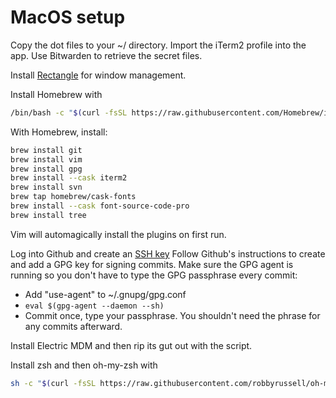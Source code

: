 # MacOS setup

Copy the dot files to your ~/ directory.
Import the iTerm2 profile into the app.
Use Bitwarden to retrieve the secret files.

Install [Rectangle](https://rectangleapp.com/) for window management.

Install Homebrew with
```bash
/bin/bash -c "$(curl -fsSL https://raw.githubusercontent.com/Homebrew/install/HEAD/install.sh)"
```

With Homebrew, install:
```bash
brew install git 
brew install vim 
brew install gpg 
brew install --cask iterm2 
brew install svn 
brew tap homebrew/cask-fonts 
brew install --cask font-source-code-pro
brew install tree
```
Vim will automagically install the plugins on first run.

Log into Github and create an [SSH key](https://docs.github.com/en/authentication/connecting-to-github-with-ssh/generating-a-new-ssh-key-and-adding-it-to-the-ssh-agent)
Follow Github's instructions to create and add a GPG key for signing commits.
Make sure the GPG agent is running so you don't have to type the GPG passphrase every commit:
- Add "use-agent" to ~/.gnupg/gpg.conf
- `eval $(gpg-agent --daemon --sh)`
- Commit once, type your passphrase. You shouldn't need the phrase for any commits afterward.

Install Electric MDM and then rip its gut out with the script.

Install zsh and then oh-my-zsh with 
```bash
sh -c "$(curl -fsSL https://raw.githubusercontent.com/robbyrussell/oh-my-zsh/master/tools/install.sh)"`
```
